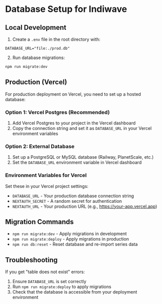 # Database Setup for Indiwave

## Local Development

1. Create a `.env` file in the root directory with:
```
DATABASE_URL="file:./prod.db"
```

2. Run database migrations:
```bash
npm run migrate:dev
```

## Production (Vercel)

For production deployment on Vercel, you need to set up a hosted database:

### Option 1: Vercel Postgres (Recommended)
1. Add Vercel Postgres to your project in the Vercel dashboard
2. Copy the connection string and set it as `DATABASE_URL` in your Vercel environment variables

### Option 2: External Database
1. Set up a PostgreSQL or MySQL database (Railway, PlanetScale, etc.)
2. Set the `DATABASE_URL` environment variable in Vercel dashboard

### Environment Variables for Vercel
Set these in your Vercel project settings:
- `DATABASE_URL` - Your production database connection string
- `NEXTAUTH_SECRET` - A random secret for authentication
- `NEXTAUTH_URL` - Your production URL (e.g., https://your-app.vercel.app)

## Migration Commands

- `npm run migrate:dev` - Apply migrations in development
- `npm run migrate:deploy` - Apply migrations in production
- `npm run db:reset` - Reset database and re-import series data

## Troubleshooting

If you get "table does not exist" errors:
1. Ensure `DATABASE_URL` is set correctly
2. Run `npm run migrate:deploy` to apply migrations
3. Check that the database is accessible from your deployment environment

